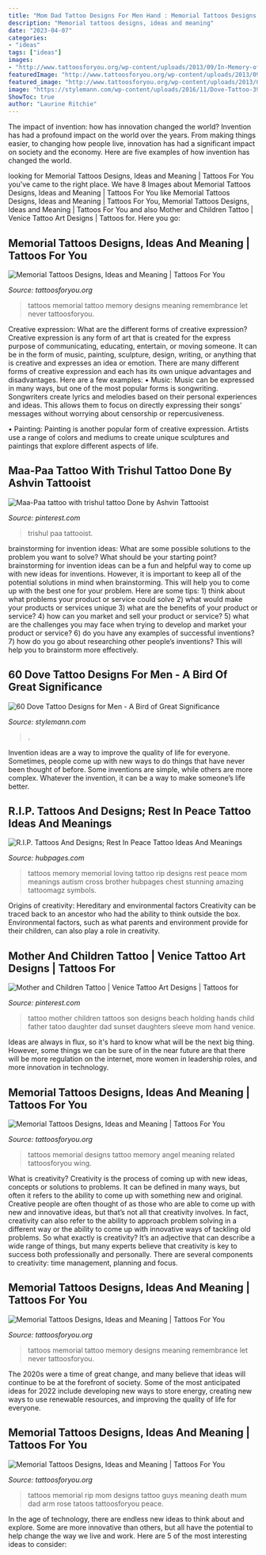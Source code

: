 ```yaml
---
title: "Mom Dad Tattoo Designs For Men Hand : Memorial Tattoos Designs, Ideas And Meaning"
description: "Memorial tattoos designs, ideas and meaning"
date: "2023-04-07"
categories:
- "ideas"
tags: ["ideas"]
images:
- "http://www.tattoosforyou.org/wp-content/uploads/2013/09/In-Memory-of-Tattoo-768x1024.jpg"
featuredImage: "http://www.tattoosforyou.org/wp-content/uploads/2013/09/In-Memory-of-Tattoo.jpg"
featured_image: "http://www.tattoosforyou.org/wp-content/uploads/2013/09/In-Memory-of-Tattoo.jpg"
image: "https://stylemann.com/wp-content/uploads/2016/11/Dove-Tattoo-39-650x650.jpg"
ShowToc: true
author: "Laurine Ritchie"
---
```



The impact of invention: how has innovation changed the world?
Invention has had a profound impact on the world over the years. From making things easier, to changing how people live, innovation has had a significant impact on society and the economy. Here are five examples of how invention has changed the world.

	

		
looking for Memorial Tattoos Designs, Ideas and Meaning | Tattoos For You you've came to the right place. We have 8 Images about Memorial Tattoos Designs, Ideas and Meaning | Tattoos For You like Memorial Tattoos Designs, Ideas and Meaning | Tattoos For You, Memorial Tattoos Designs, Ideas and Meaning | Tattoos For You and also Mother and Children Tattoo | Venice Tattoo Art Designs | Tattoos for. Here you go:
		
    
## Memorial Tattoos Designs, Ideas And Meaning | Tattoos For You

<img loading=lazy src="http://www.tattoosforyou.org/wp-content/uploads/2013/09/In-Memory-of-Tattoo-768x1024.jpg" onerror="this.onerror=null;this.src='https://tse1.mm.bing.net/th?id=OIP.S1PcYgy4-zsc2wJgJCUiNQHaJ4&amp;pid=15.1';" alt="Memorial Tattoos Designs, Ideas and Meaning | Tattoos For You">

_Source: tattoosforyou.org_

>tattoos memorial tattoo memory designs meaning remembrance let never tattoosforyou. 

	

Creative expression: What are the different forms of creative expression?
Creative expression is any form of art that is created for the express purpose of communicating, educating, entertain, or moving someone. It can be in the form of music, painting, sculpture, design, writing, or anything that is creative and expresses an idea or emotion. There are many different forms of creative expression and each has its own unique advantages and disadvantages. Here are a few examples: 
• Music: Music can be expressed in many ways, but one of the most popular forms is songwriting. Songwriters create lyrics and melodies based on their personal experiences and ideas. This allows them to focus on directly expressing their songs’ messages without worrying about censorship or repercusiveness. 

• Painting: Painting is another popular form of creative expression. Artists use a range of colors and mediums to create unique sculptures and paintings that explore different aspects of life.

    
## Maa-Paa Tattoo With Trishul Tattoo Done By Ashvin Tattooist

<img loading=lazy src="https://i.pinimg.com/736x/43/cf/1e/43cf1e63880fe73d0df7d75a4816ed6b.jpg" onerror="this.onerror=null;this.src='https://tse1.mm.bing.net/th?id=OIP.GnKieUzODfGkUh_UQufXKwHaKM&amp;pid=15.1';" alt="Maa-Paa tattoo with trishul tattoo Done by Ashvin Tattooist">

_Source: pinterest.com_

>trishul paa tattooist. 

	

brainstorming for invention ideas: What are some possible solutions to the problem you want to solve? What should be your starting point?
brainstorming for invention ideas can be a fun and helpful way to come up with new ideas for inventions. However, it is important to keep all of the potential solutions in mind when brainstorming. This will help you to come up with the best one for your problem. Here are some tips: 1) think about what problems your product or service could solve 2) what would make your products or services unique 3) what are the benefits of your product or service? 4) how can you market and sell your product or service? 5) what are the challenges you may face when trying to develop and market your product or service? 6) do you have any examples of successful inventions? 7) how do you go about researching other people’s inventions? This will help you to brainstorm more effectively.

    
## 60 Dove Tattoo Designs For Men - A Bird Of Great Significance

<img loading=lazy src="https://stylemann.com/wp-content/uploads/2016/11/Dove-Tattoo-39-650x650.jpg" onerror="this.onerror=null;this.src='https://tse4.mm.bing.net/th?id=OIP.Ljlf8yOw83woccNb0i_IgwHaHa&amp;pid=15.1';" alt="60 Dove Tattoo Designs for Men - A Bird of Great Significance">

_Source: stylemann.com_

>. 

	

Invention ideas are a way to improve the quality of life for everyone. Sometimes, people come up with new ways to do things that have never been thought of before. Some inventions are simple, while others are more complex. Whatever the invention, it can be a way to make someone’s life better.

    
## R.I.P. Tattoos And Designs; Rest In Peace Tattoo Ideas And Meanings

<img loading=lazy src="https://usercontent1.hubstatic.com/6657208_f520.jpg" onerror="this.onerror=null;this.src='https://tse3.mm.bing.net/th?id=OIP.hU4ut7fBJ5kcQciZxH34QAHaJ4&amp;pid=15.1';" alt="R.I.P. Tattoos And Designs; Rest In Peace Tattoo Ideas And Meanings">

_Source: hubpages.com_

>tattoos memory memorial loving tattoo rip designs rest peace mom meanings autism cross brother hubpages chest stunning amazing tattoomagz symbols. 

	

Origins of creativity: Hereditary and environmental factors
Creativity can be traced back to an ancestor who had the ability to think outside the box. Environmental factors, such as what parents and environment provide for their children, can also play a role in creativity.

    
## Mother And Children Tattoo | Venice Tattoo Art Designs | Tattoos For

<img loading=lazy src="https://i.pinimg.com/736x/78/5c/29/785c291215ba1c488cc5099fb484db7e--mother-and-children-tattoo-mother-and-son-tattoo-ideas.jpg" onerror="this.onerror=null;this.src='https://tse4.mm.bing.net/th?id=OIP.sH-TFVHOMw7D7PALK-_McgHaHa&amp;pid=15.1';" alt="Mother and Children Tattoo | Venice Tattoo Art Designs | Tattoos for">

_Source: pinterest.com_

>tattoo mother children tattoos son designs beach holding hands child father tatoo daughter dad sunset daughters sleeve mom hand venice. 

	

Ideas are always in flux, so it's hard to know what will be the next big thing. However, some things we can be sure of in the near future are that there will be more regulation on the internet, more women in leadership roles, and more innovation in technology.

    
## Memorial Tattoos Designs, Ideas And Meaning | Tattoos For You

<img loading=lazy src="http://www.tattoosforyou.org/wp-content/uploads/2013/09/Memorial-Tattoos-Designs.jpg" onerror="this.onerror=null;this.src='https://tse1.mm.bing.net/th?id=OIP.0sOhd050vuguWGmda7L3UwHaJ4&amp;pid=15.1';" alt="Memorial Tattoos Designs, Ideas and Meaning | Tattoos For You">

_Source: tattoosforyou.org_

>tattoos memorial designs tattoo memory angel meaning related tattoosforyou wing. 

	

What is creativity?
Creativity is the process of coming up with new ideas, concepts or solutions to problems. It can be defined in many ways, but often it refers to the ability to come up with something new and original. Creative people are often thought of as those who are able to come up with new and innovative ideas, but that’s not all that creativity involves. In fact, creativity can also refer to the ability to approach problem solving in a different way or the ability to come up with innovative ways of tackling old problems.
So what exactly is creativity? It’s an adjective that can describe a wide range of things, but many experts believe that creativity is key to success both professionally and personally. There are several components to creativity: time management, planning and focus.

    
## Memorial Tattoos Designs, Ideas And Meaning | Tattoos For You

<img loading=lazy src="http://www.tattoosforyou.org/wp-content/uploads/2013/09/In-Memory-of-Tattoo.jpg" onerror="this.onerror=null;this.src='https://tse3.mm.bing.net/th?id=OIP.MwiH3Ztx4m-pMPYShkH9EwHaJ3&amp;pid=15.1';" alt="Memorial Tattoos Designs, Ideas and Meaning | Tattoos For You">

_Source: tattoosforyou.org_

>tattoos memorial tattoo memory designs meaning remembrance let never tattoosforyou. 

	

The 2020s were a time of great change, and many believe that ideas will continue to be at the forefront of society. Some of the most anticipated ideas for 2022 include developing new ways to store energy, creating new ways to use renewable resources, and improving the quality of life for everyone.

    
## Memorial Tattoos Designs, Ideas And Meaning | Tattoos For You

<img loading=lazy src="http://www.tattoosforyou.org/wp-content/uploads/2013/09/Memorial-Tattoos-For-Mom.jpg" onerror="this.onerror=null;this.src='https://tse2.mm.bing.net/th?id=OIP.QEDytNfcRvkS29I-iayrmAHaJ3&amp;pid=15.1';" alt="Memorial Tattoos Designs, Ideas and Meaning | Tattoos For You">

_Source: tattoosforyou.org_

>tattoos memorial rip mom designs tattoo guys meaning death mum dad arm rose tatoos tattoosforyou peace. 

	

In the age of technology, there are endless new ideas to think about and explore. Some are more innovative than others, but all have the potential to help change the way we live and work. Here are 5 of the most interesting ideas to consider: 

